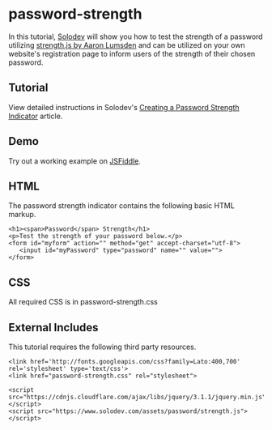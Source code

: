 # password-strength
In this tutorial, [Solodev]() will show you how to test the strength of a password utilizing [strength.js by Aaron Lumsden](http://jquerycards.com/forms/inputs/strength-js/) and can be utilized on your own website's registration page to inform users of the strength of their chosen password.

##  Tutorial

View detailed instructions in Solodev's [Creating a Password Strength Indicator](https://www.solodev.com/blog/web-design/creating-a-password-strength-indicator.stml) article.

## Demo

Try out a working example on [JSFiddle](https://jsfiddle.net/solodev/56p026Lf/).

## HTML

The password strength indicator contains the following basic HTML markup.

```
<h1><span>Password</span> Strength</h1>
<p>Test the strength of your password below.</p>
<form id="myform" action="" method="get" accept-charset="utf-8">
   <input id="myPassword" type="password" name="" value="">
</form>
```

## CSS

All required CSS is in password-strength.css

## External Includes

This tutorial requires the following third party resources.

```
<link href='http://fonts.googleapis.com/css?family=Lato:400,700' rel='stylesheet' type='text/css'>
<link href="password-strength.css" rel="stylesheet">

<script src="https://cdnjs.cloudflare.com/ajax/libs/jquery/3.1.1/jquery.min.js"></script>
<script src="https://www.solodev.com/assets/password/strength.js"></script>
```

